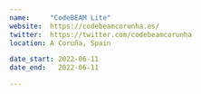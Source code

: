 ```yaml
---
name:     "CodeBEAM Lite"
website:  https://codebeamcorunha.es/
twitter:  https://twitter.com/codebeamcorunha
location: A Coruña, Spain

date_start: 2022-06-11
date_end:   2022-06-11

---
```

